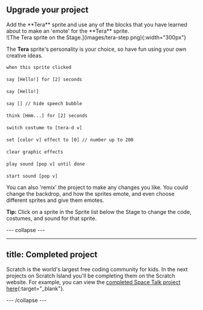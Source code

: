 ## Upgrade your project

<div style="display: flex; flex-wrap: wrap">
<div style="flex-basis: 200px; flex-grow: 1; margin-right: 15px;">
Add the **Tera** sprite and use any of the blocks that you have learned about to make an 'emote' for the **Tera** sprite.
</div>
<div>
![The Tera sprite on the Stage.](images/tera-step.png){:width="300px"}
</div>
</div>

The **Tera** sprite's personality is your choice, so have fun using your own creative ideas.

```blocks3
when this sprite clicked

say [Hello!] for [2] seconds

say [Hello!]

say [] // hide speech bubble

think [Hmm...] for [2] seconds

switch costume to [tera-d v]

set [color v] effect to [0] // number up to 200

clear graphic effects

play sound [pop v] until done

start sound [pop v]
```

You can also 'remix' the project to make any changes you like. You could change the backdrop, and how the sprites emote, and even choose different sprites and give them emotes.

**Tip:** Click on a sprite in the Sprite list below the Stage to change the code, costumes, and sound for that sprite.

--- collapse ---

---
title: Completed project
---

Scratch is the world's largest free coding community for kids. In the next projects on Scratch Island you'll be completing them on the Scratch website. For example, you can view the [completed Space Talk project here](https://scratch.mit.edu/projects/485673032/){:target="\_blank"}.

--- /collapse ---
